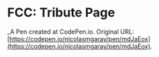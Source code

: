 # FCC: Tribute Page
 _A Pen created at CodePen.io. Original URL: [https://codepen.io/nicolasmgaray/pen/mdJaEox](https://codepen.io/nicolasmgaray/pen/mdJaEox).

 
